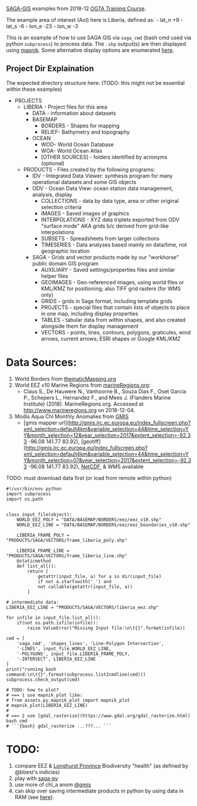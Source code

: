 [SAGA-GIS](http://www.saga-gis.org/) examples from 2018-12 [OGTA Training Course](http://www.ocean-partners.org/otga-training-course-ocean-data-management-researchers).

The example area of interest (AoI) here is Liberia, defined as:
    - lat_n +9
    - lat_s -6
    - lon_e -23
    - lon_w -3

This is an example of how to use SAGA GIS via `saga_cmd` (bash cmd used via python `subprocess`) to process data.
The `.shp` output(s) are then displayed using [mapnik](https://github.com/mapnik/mapnik).
Some alternative display options are enumerated [here](https://gis.stackexchange.com/a/62652/107752).

## Project Dir Explaination
The expected directory structure here: (TODO: this might not be essential within these examples)

* PROJECTS
    * LIBERIA - Project files for this area
        * DATA - information about datasets
        * BASEMAP
            * BORDERS - Shapes for mapping
            * RELIEF- Bathymetry and topography
        * OCEAN
            * WOD- World Ocean Database
            * WOA- World Ocean Atlas
            * [OTHER SOURCES] - folders identified by acronyms (optional)
    * PRODUCTS - Files created by the following programs:
        * IDV - Integrated Data Viewer: synthesis program for many operational datasets and some GIS objects
        * ODV - Ocean Data View: ocean station data management, analysis, display
            * COLLECTIONS - data by data type, area or other original selection criteria
            * IMAGES - Saved images of graphics
            * INTERPOLATIONS - XYZ data triplets exported from ODV "surface mode" AKA grids b/c derived from grid-like interpolations
            * SUBSETS - Spreadsheets from larger collections
            * TIMESERIES - Data analyses based mainly on data/time, not geographic location
        * SAGA - Grids and vector products made by our "workhorse" public domain GIS program
            * AUXILIARY - Saved settings/properties files and similar helper files
            * GEOIMAGES - Geo-referenced images, using world files or KML/KMZ for positioning; also TIFF grid rasters (for WMS only)
            * GRIDS - grids in Saga format, including template grids
            * PROJECTS - special files that contain lists of objects to place in one map, including display properties
            * TABLES - tabular data from within shapes, and also created alongside them for display management
            * VECTORS - points, lines, contours, polygons, graticules, wind arrows, current arrows; ESRI shapes or Google KML/KMZ

# Data Sources:
1. World Borders from [thematicMapping.org](http://thematicmapping.org/downloads/world_borders.php)
2. World EEZ v10 Marine Regions from [marineRegions.org](http://www.marineregions.org/downloads.php):
    * Claus S., De Hauwere N., Vanhoorne B., Souza Dias F., Oset García P., Schepers L., Hernandez F., and Mees J. (Flanders Marine Institute) (2018). MarineRegions.org. Accessed at http://www.marineregions.org on 2018-12-04.
3. Modis Aqua Chl Monthly Anomalies from [GMIS](http://gmis.jrc.ec.europa.eu/satellite/4km/anomalies/bz2/GMIS_M_ANO_CHLA_01_2003.nc.bz2
)
    * [gmis mapper url](http://gmis.jrc.ec.europa.eu/index_fullscreen.php?xml_selection=default4km&variable_selection=44&time_selection=YY&month_selection=12&year_selection=2017&extent_selection=-92.33 -96.08 141.77 83.92), [geotiff](http://gmis.jrc.ec.europa.eu/index_fullscreen.php?xml_selection=default4km&variable_selection=44&time_selection=YY&month_selection=07&year_selection=2017&extent_selection=-92.33 -96.08 141.77 83.92), [NetCDF](http://mcc.jrc.ec.europa.eu/gmis/satellite/4km/anomalies/bz2/GMIS_A_ANO_CHLA_07_2017.nc.bz2), & WMS available



TODO: must download data first (or load from remote within python)

```{python}
#!/usr/bin/env python
import subprocess
import os.path


class input_file(object):
    WORLD_EEZ_POLY = "DATA/BASEMAP/BORDERS/eez/eez_v10.shp"
    WORLD_EEZ_LINE = "DATA/BASEMAP/BORDERS/eez/eez_boundaries_v10.shp"

    LIBERIA_FRAME_POLY = "PRODUCTS/SAGA/VECTORS/frame_liberia_poly.shp"

    LIBERIA_FRAME_LINE = "PRODUCTS/SAGA/VECTORS/frame_liberia_line.shp"
    @staticmethod
    def list_all():
        return [
            getattr(input_file, a) for a in dir(input_file)
            if not a.startswith('_') and
            not callable(getattr(input_file, a))
        ]

# intermediate data:
LIBERIA_EEZ_LINE = "PRODUCTS/SAGA/VECTORS/liberia_eez.shp"

for infile in input_file.list_all():
    if(not os.path.isfile(infile)):
        raise ValueError("Missing Input file:\n\t{}".format(infile))

cmd = [
    'saga_cmd', 'shapes_lines', 'Line-Polygon Intersection',
    '-LINES', input_file.WORLD_EEZ_LINE,
    '-POLYGONS', input_file.LIBERIA_FRAME_POLY,
    '-INTERSECT', LIBERIA_EEZ_LINE
]
print("running bash command:\n\t{}".format(subprocess.list2cmdline(cmd)))
subprocess.check_output(cmd)

# TODO: how to plot?
# === 1 use mapnik_plot like:
# from assets.py.mapnik_plot import mapnik_plot
# mapnik_plot(LIBERIA_EEZ_LINE)
#
# === 2 use [gdal_rasterize](https://www.gdal.org/gdal_rasterize.html) bash cmd
# ```{bash} gdal_rasterize ...???... ```
```

# TODO:
1. compare EEZ & [Longhurst Province](http://www.marineregions.org/downloads.php) Biodiversity "health" (as defined by @bbest's indicies)
2. play with [saga-py](https://github.com/radical-cybertools/saga-python)
3. use more of chl_a anom [@gmis](http://mcc.jrc.ec.europa.eu/emis/)
4. can skip over saving intermediate products in python by using data in RAM (see [here](https://sourceforge.net/p/saga-gis/wiki/Creating%20Python%20scripts/)).
